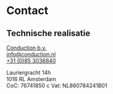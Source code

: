 
# Contact

## Technische realisatie
[Conduction b.v.]( https://www.conduction.nl/)  
[info@conduction.nl](mailto:info@conduction.nl)  
[+31 (0)85 3036840](tel:+31(0)853036840)  

Lauriergracht 14h  
1016 RL Amsterdam  
CoC: 76741850  c
Vat: NL860784241B01
